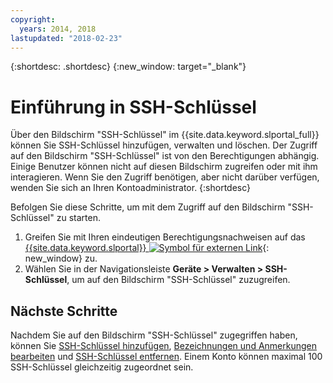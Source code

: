 ```yaml
---
copyright:
  years: 2014, 2018
lastupdated: "2018-02-23"
---
```


{:shortdesc: .shortdesc}
{:new_window: target="_blank"}

# Einführung in SSH-Schlüssel

Über den Bildschirm "SSH-Schlüssel" im {{site.data.keyword.slportal_full}} können Sie SSH-Schlüssel hinzufügen, verwalten und löschen. Der Zugriff auf den Bildschirm "SSH-Schlüssel" ist von den Berechtigungen abhängig. Einige Benutzer können nicht auf diesen Bildschirm zugreifen oder mit ihm interagieren. Wenn Sie den Zugriff benötigen, aber nicht darüber verfügen, wenden Sie sich an Ihren Kontoadministrator. 
{:shortdesc}

Befolgen Sie diese Schritte, um mit dem Zugriff auf den Bildschirm "SSH-Schlüssel" zu starten.
1. Greifen Sie mit Ihren eindeutigen Berechtigungsnachweisen auf das [{{site.data.keyword.slportal}} ![Symbol für externen Link](../../icons/launch-glyph.svg "Symbol für externen Link")](https://control.softlayer.com/){: new_window} zu.
2. Wählen Sie in der Navigationsleiste **Geräte > Verwalten > SSH-Schlüssel**, um auf den Bildschirm "SSH-Schlüssel" zuzugreifen.


## Nächste Schritte

Nachdem Sie auf den Bildschirm "SSH-Schlüssel" zugegriffen haben, können Sie [SSH-Schlüssel hinzufügen](add-ssh-key.html), [Bezeichnungen und Anmerkungen bearbeiten](edit-details-ssh-key.html) und [SSH-Schlüssel entfernen](remove-ssh-key.html). Einem Konto können maximal 100 SSH-Schlüssel gleichzeitig zugeordnet sein.
